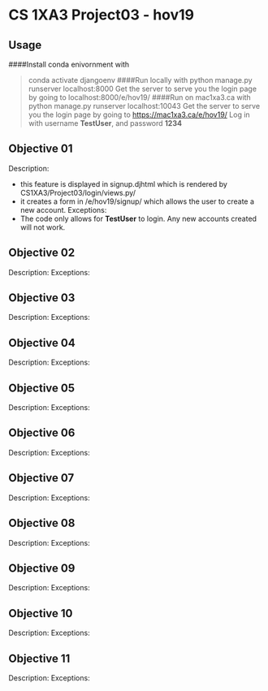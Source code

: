 # CS 1XA3 Project03 - hov19
## Usage
####Install conda enivornment with
> conda activate djangoenv
####Run locally with
> python manage.py runserver localhost:8000
Get the server to serve you the login page by going to localhost:8000/e/hov19/
####Run on mac1xa3.ca with
> python manage.py runserver localhost:10043
Get the server to serve you the login page by going to https://mac1xa3.ca/e/hov19/
Log in with username **TestUser**, and password **1234**
## Objective 01
Description:
- this feature is displayed in signup.djhtml which is rendered by
CS1XA3/Project03/login/views.py/
- it creates a form in /e/hov19/signup/ which allows the user to create a new account.
Exceptions:
- The code only allows for **TestUser** to login. Any new accounts created will not work.
## Objective 02
Description:
Exceptions:
## Objective 03
Description:
Exceptions:
## Objective 04
Description:
Exceptions:
## Objective 05
Description:
Exceptions:
## Objective 06
Description:
Exceptions:
## Objective 07
Description:
Exceptions:
## Objective 08
Description:
Exceptions:
## Objective 09
Description:
Exceptions:
## Objective 10
Description:
Exceptions:
## Objective 11
Description:
Exceptions:
